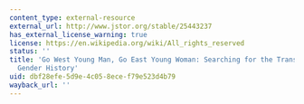```yaml
---
content_type: external-resource
external_url: http://www.jstor.org/stable/25443237
has_external_license_warning: true
license: https://en.wikipedia.org/wiki/All_rights_reserved
status: ''
title: 'Go West Young Man, Go East Young Woman: Searching for the Trans in Western
  Gender History'
uid: dbf28efe-5d9e-4c05-8ece-f79e523d4b79
wayback_url: ''
---
```


